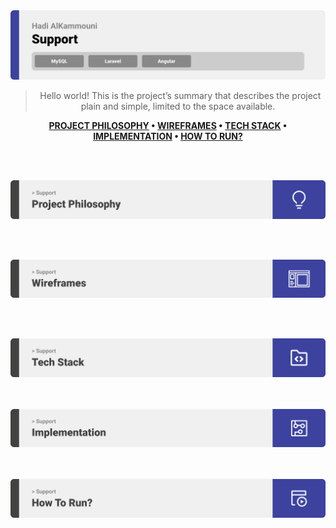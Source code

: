 <img src="./readme/title1.svg"/>

<div align="center">

> Hello world! This is the project’s summary that describes the project plain and simple, limited to the space available.  

**[PROJECT PHILOSOPHY](#-project-philosophy) • [WIREFRAMES](#-wireframes) • [TECH STACK](#-tech-stack) • [IMPLEMENTATION](#-impplementation) • [HOW TO RUN?](#-how-to-run)**
</div>

<br><br>


<img src="./readme/title2.svg" id="-project-philosophy"/>


<!-- >(Frui)t + Vege(table) => Fruitable 😋
>
> Fruitable is all what you need to make grocery shopping easy and time saving.
The app is made to locate the nearby groceries that carries the goods you're looking for. With every purchase, a delivery tracking system is triggered to assist you in keeping track of your order.
> 
> Fruitable is a tool designed also for grocery store owners, allowing them to input their data and display their products to customers. Owners can communicate with one another via the website's chat feature. -->

<!-- ### User Stories
- As a user, I want to own an account and login whenever I want.
- As a user, I want to view the nearest groceries.
- As a user, I want to fill and modify my cart.
- As a user, I want to get notified upon ordering.
- As a user, I want to view others reviews.
- As a user, I want to submit a grocery review.
- As a user, I want to edit my account.
- As a user, I want to track my order. 
(Please note that this feature is implemented but not functional yet due to missing GOOGLE_API_KEY)

### Seller Stories
- As a seller, I want to register using new technology: optical character recognition (OCR).
- As a seller, I want to make a real time chat with other stores.
- As a seller, I want to login into my account and add items to my stock.
- As a seller, I want to modify my stock.
- As a seller, I want to edit my account.
- As a seller, I want to manage users' orders. -->

<br><br>

<img src="./readme/title3.svg" id="-wireframes"/>

<!-- > This design was planned before on paper, then moved to Figma app for the fine details.
Note that i didn't use any styling library or theme, all from scratch and using pure css modules
<br>
(Please note that pictures make take few seconds to open due to high quality) -->

<!-- ### User Mobile App Wireframes 📱

| Grocery  | Stock  | My Cart  |
| -----------------| -----| -----|
| <img src="./readme/wireframes/user/user-grocery.png" /> | <img src="./readme/wireframes/user/user-items.png"/> | <img src="./readme/wireframes/user/user-cart.png"/> |

| Splash Screen  | Login  | Account  |
| -----------------| -----| -----|
| <img src="./readme/wireframes/user/user-splash.png"/> | <img src="./readme/wireframes/user/user-login.png"/> | <img src="./readme/wireframes/user/user-account.png"/> |

| Signup One  | Signup Two  | Signup Three  |
| -----------------| -----| -----|
| <img src="./readme/wireframes/user/user-signup-one.png"/> | <img src="./readme/wireframes/user/user-signup-two.png"/> | <img src="./readme/wireframes/user/user-signup-three.png"/> |

| Home  | Track  |
| -----------------| -----|
| <img src="./readme/wireframes/user/user-home.png"/> | <img src="./readme/wireframes/user/user-track.png"/> |

### Seller Web Wireframes 💻

| Reviews  | Add to Stock  |
| -----------------| -----|
| <img src="./readme/wireframes/seller/seller-reviews.png"/> | <img src="./readme/wireframes/seller/seller-add-to-stock.png"/> |

| View Stock  | Edit Account  |
| -----------------| -----|
| <img src="./readme/wireframes/seller/seller-view-stock.png"/> | <img src="./readme/wireframes/seller/seller-edit-account.png"/> |

| Signup  | Login  |
| -----------------| -----|
| <img src="./readme/wireframes/seller/seller-signup.png"/> | <img src="./readme/wireframes/seller/seller-login.png"/> |

| Manage Orders  |
| -----------------|
| <img src="./readme/wireframes/seller/seller-manage-orders.png"/> | -->


<br><br>

<img src="./readme/title4.svg" id="-tech-stack"/>

<!-- Here's a brief high-level overview of the tech stack the Fruitable app uses:

- This project uses the [React app development framework](https://reactjs.org/). React makes it painless to create interactive UIs. Design simple views for each state in your application, and React will efficiently update and render just the right components when your data changes.
- In addition to [React native framework](https://reactnative.dev/). React Native combines the best parts of native development with React, a best-in-class JavaScript library for building user interfaces.You can use React Native today in your existing Android and iOS projects or you can create a whole new app from scratch.
- To send remote push notifications, the project uses the [firebase_cloud_messaging](https://firebase.google.com/products/cloud-messaging/) package which provides a reliable and battery-efficient connection between your server and devices that allows you to deliver and receive messages and notifications on iOS, Android, and the web at no cost!
- The project uses ["Socket package"](https://socket.io/) to implement the real time chat feature, where socket package creates the communication channel, and the channel is used to send data between application programs either locally or over networks.

<br>

- For persistent storage (database), the project uses the [MongoDB](https://www.mongodb.com/) which is a source-available cross-platform document-oriented database program. Classified as a NoSQL database program, MongoDB uses JSON-like documents with optional schemas. 
- ["Node.js"](https://dev.co/node-js/) was used as backend of this project. Where Node.jsis an open-source, cross-platform, back-end JavaScript runtime environment that runs on the V8 engine and executes JavaScript code outside a web browser, which was designed to build scalable network applications. 
- ["Express.js"](http://expressjs.com/), or simply Express, was used with the help of Node.js to build the required APIs. Express is a back end web application framework for Node.js, released as free and open-source software under the MIT License. -->

<br><br>
<img src="./readme/title5.svg" id="-impplementation"/>

<!-- > Using the above mentioned tech stacks and the wireframes build with figma from the user sotries we have, the implementation of the app is shown as below, these are screenshots from the real app
<br>
(Please note that the following are gifs and may take few seconds to open)

<br>

### User Mobile App Implementation 📱

| Signup One   | Signup Two  | Signup Three  |
| -----------------| -----| -----|
| <img src="./readme/gifs/user/user-signup-step-one.gif"/> | <img src="./readme/gifs/user/user-signup-step-two.gif"/> | <img src="./readme/gifs/user/user-signup-step-three.gif"/> |

| Login   | View Nearby Groceries  | Logout  |
| -----------------| -----| -----|
| <img src="./readme/gifs/user/user-login.gif"/> | <img src="./readme/gifs/user/user-view-nearby-groceries.gif"/> | <img src="./readme/gifs/user/user-logout.gif"/> |

| View Grocery From Marker or Card   | View Recent Reviews | Submit Review  |
| -----------------| -----| -----|
| <img src="./readme/gifs/user/user-view-grocery-from-marker-or-card.gif"/> | <img src="./readme/gifs/user/user-view-recent-reviews.gif"/> | <img src="./readme/gifs/user/user-submit-review.gif"/> |

| Update Profile   | Add Item to Cart | Remove Item From Cart  |
| -----------------| -----| -----|
| <img src="./readme/gifs/user/user-update-profile.gif"/> | <img src="./readme/gifs/user/user-add-to-order.gif"/> | <img src="./readme/gifs/user/user-remove-from-order.gif"/> |

| Try to Over-Ride Existing Order   | Firebase Notification Upon Making an Order  |
| -----------------|-----|
| <img src="./readme/gifs/user/user-override-old-order.gif"/> | <img src="./readme/gifs/user/user-firebase-notification-upon-ordering.gif"/> |

<br>

### Seller Web Implementation 💻

| Optical Character Recognition Technology Registration
| -----------------|
| <img src="./readme/gifs/seller/seller-ocr-registration.gif"/>

| Socket Real Time Chat
| -----------------|
| <img src="./readme/gifs/seller/seller-socket-chat.gif"/> 

| Add Item to Stock |
| -----------------|
| <img src="./readme/gifs/seller/seller-add-item-to-stock.gif"/> |

| Manage Orders
| -----------------|
| <img src="./readme/gifs/seller/seller-manage-orders.gif"/> 

| Edit Stock
| -----------------|
| <img src="./readme/gifs/seller/seller-edit-stock.gif"/> 

| Remove Item From Stock
| -----------------|
| <img src="./readme/gifs/seller/seller-remove-item-from-stock.gif"/> 

| Update Account
| -----------------|
| <img src="./readme/gifs/seller/seller-update-account.gif"/> 

| Login
| -----------------|
| <img src="./readme/gifs/seller/seller-login.gif"/> 

| Logout
| -----------------|
| <img src="./readme/gifs/seller/seller-logout.gif"/> 

| View Users' Reviews
| -----------------|
| <img src="./readme/gifs/seller/seller-view-users-reviews.gif" jus/>  -->

<br><br>
<img src="./readme/title6.svg" id="-how-to-run"/>


<!-- > This is an example of how you may give instructions on setting up your project locally.
To get a local copy up and running follow these simple example steps.

### Prerequisites

This is an example of how to list things you need to use the software and how to install them.
* npm
  ```sh
  npm install npm@latest -g
  ```

### Installation

_Below is an example of how you can instruct your audience on installing and setting up your app. This template doesn't rely on any external dependencies or services._

1. Clone the repo
   ```sh
   git clone https://github.com/Hadi-AlKammouni/Fruitable.git
   ```
2. Install NPM packages
   ```sh
   npm install
   ```
3. To run a folder
   ```
   npm start
   ```
4. Firebase notification API_KEY in .env file for react native folder
   ```js
   Firebase_API_KEY = 'Enter The API KEY';
   ```
 -->
